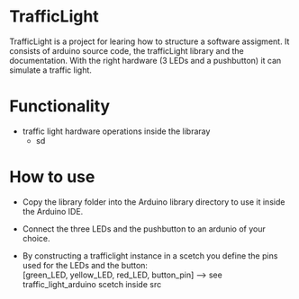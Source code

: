 # TrafficLight
TrafficLight is a project for learing how to structure a software assigment. It consists of arduino source code, the trafficLight library and the documentation.
With the right hardware (3 LEDs and a pushbutton) it can simulate a traffic light.


# Functionality
- traffic light hardware operations inside the libraray
  - sd

# How to use
  - Copy the library folder into the Arduino library directory to use it inside the Arduino IDE.
  - Connect the three LEDs and the pushbutton to an ardunio of your choice.

  - By constructing a trafficlight instance in a scetch you define the pins used for the LEDs and the button:<br>
[green_LED, yellow_LED, red_LED, button_pin] --> see traffic_light_arduino scetch inside src



